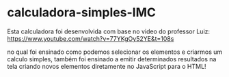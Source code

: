 # calculadora-simples-IMC

Esta calculadora foi desenvolvida com base no video do professor Luiz:
https://www.youtube.com/watch?v=77YKgOy52YE&t=108s

no qual foi ensinado como podemos selecionar os elementos e criarmos um calculo simples, também foi ensinado a emitir determinados resultados na tela criando novos elementos diretamente no JavaScript para o HTML!
